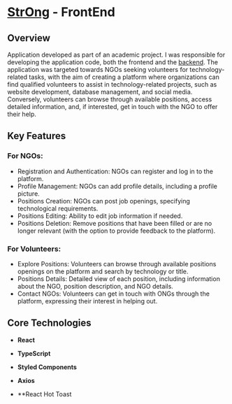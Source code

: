 # [StrOng](https://strong-volunter.vercel.app/home) - FrontEnd

## Overview

Application developed as part of an academic project. I was responsible for developing the application code, both the frontend and the [backend](https://github.com/SamuelMenecucci/strong-api).
The application was targeted towards NGOs seeking volunteers for technology-related tasks, with the aim of creating a platform where organizations can find qualified volunteers to assist in technology-related projects, such as website development, database management, and social media.
Conversely, volunteers can browse through available positions, access detailed information, and, if interested, get in touch with the NGO to offer their help.

## Key Features

### For NGOs:
- Registration and Authentication: NGOs can register and log in to the platform.
- Profile Management: NGOs can add profile details, including a profile picture.
- Positions Creation: NGOs can post job openings, specifying technological requirements.
- Positions Editing: Ability to edit job information if needed.
- Positions Deletion: Remove positions that have been filled or are no longer relevant (with the option to provide feedback to the platform).

### For Volunteers:

- Explore Positions: Volunteers can browse through available positions openings on the platform and search by technology or title.
- Positions Details: Detailed view of each position, including information about the NGO, position description, and NGO details.
- Contact NGOs: Volunteers can get in touch with ONGs through the platform, expressing their interest in helping out.

## Core Technologies 

- **React**

- **TypeScript**

- **Styled Components**

- **Axios**

- **React Hot Toast
